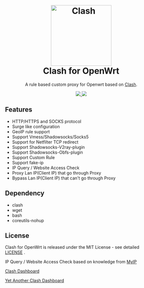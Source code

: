 <h1 align="center">
  <img src="https://github.com/Dreamacro/clash/raw/master/docs/logo.png" alt="Clash" width="200">
  <br>Clash for OpenWrt <br>

</h1>

  <p align="center">
	A rule based custom proxy for Openwrt based on <a href="https://github.com/Dreamacro/clash" target="_blank">Clash</a>.
  </p>
  <p align="center">
	<a target="_blank" href="https://github.com/frainzy1477/clash/releases/tag/0.14.0">
    <img src="https://img.shields.io/badge/Clash-v0.14.0-orange.svg">
  </a>
  <a target="_blank" href="https://github.com/frainzy1477/clash/releases/tag/v0.18.0">
    <img src="https://img.shields.io/badge/luci%20for%20clash-v0.18.0-blue.svg">
  </a>
  
  </p>

## Features

- HTTP/HTTPS and SOCKS protocol
- Surge like configuration
- GeoIP rule support
- Support Vmess/Shadowsocks/Socks5
- Support for Netfilter TCP redirect
- Support Shadowsocks-V2ray-plugin
- Support Shadowsocks-Obfs-plugin
- Support Custom Rule
- Support fake-ip
- IP Query / Website Access Check
- Proxy Lan IP(Client IP) that go through Proxy
- Bypass Lan IP(Client IP) that can't go through Proxy

## Dependency

- clash
- wget
- bash
- coreutils-nohup

## License

Clash for OpenWrt is released under the MIT License - see detailed [LICENSE](https://github.com/frainzy1477/clash/blob/rm/LICENSE) .

IP Query / Website Access Check based on  knowledge from  [MyIP](https://github.com/SukkaW/MyIP)

[Clash Dashboard](https://github.com/Dreamacro/clash-dashboard)

[Yet Another Clash Dashboard](https://github.com/haishanh/yacd)
